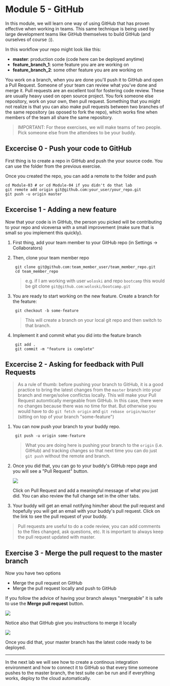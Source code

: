 # Module 5 - GitHub

In this module, we will learn one way of using GitHub that has proven effective when working in teams. This same technique is being used by large development teams like GitHub themselves to build GitHub (and ourselves of course :)).

In this workflow your repo might look like this:

* **master**: production code (code here can be deployed anytime)
* **feature_branch_1**: some feature you are are working on
* **feature_branch_2**: some other feature you are are working on

You work on a branch, when you are done you'll push it to GitHub and open a Pull Request. Someone of your team can review what you've done and merge it. Pull requests are an excellent tool for fostering code review. These are usually heavy used on open source project. You fork someone else repository, work on your own, then pull request. Something that you might not realize is that you can also make pull requests between two branches of the same repository (as oposed to fork the repo), which works fine when members of the team all share the same repository.

> IMPORTANT: For these exercises, we will make teams of two people. Pick someone else from the attendees to be your buddy.

## Excercise 0 - Push your code to GitHub

First thing is to create a repo in GitHub and push the your source code. You can use the folder from the previous exercise.

Once you created the repo, you can add a remote to the folder and push

    cd Module-03 # or cd Module-04 if you didn't do that lab
    git remote add origin git@github.com:your_user/your_repo.git
    git push -u origin master

## Excercise 1 - Adding a new feature

Now that your code is in GitHub, the person you picked will be contributing to your repo and viceversa with a small improvement (make sure that is small so you implement this quickly).

1. First thing, add your team member to your GitHub repo (in Settings -> Collaborators)

2. Then, clone your team member repo

        git clone git@github.com:team_member_user/team_member_repo.git
        cd team_member_repo

    > e.g. if I am working with user `woloski` and repo `bootcamp` this would be git clone `git@github.com:woloski/bootcamp.git`

3. You are ready to start working on the new feature. Create a branch for the feature:

        git checkout -b some-feature

    > This will create a branch on your local git repo and then switch to that branch.

4. Implement it and commit what you did into the feature branch

        git add .
        git commit -m "feature is complete"

## Excercise 2 - Asking for feedback with Pull Requests

> As a rule of thumb: before pushing your branch to GitHub, it is a good practice to bring the latest changes from the `master` branch into your branch and merge/solve conflictss locally. This will make your Pull Request automtically mergeable from GitHub. In this case, there were no changes because there was no time for that. But otherwise you would have to do `git fetch origin` and `git rebase origin/master` (sitting on top of your branch "some-feature")

1. You can now push your branch to your buddy repo. 

        git push -u origin some-feature

    > What you are doing here is pushing your branch to the `origin` (i.e. GitHub) and tracking changes so that next time you can do just `git push` without the remote and branch.

2. Once you did that, you can go to your buddy's GitHub repo page and you will see a "Pull Request" button.

    ![](http://puu.sh/2GfGz.png)

    Click on Pull Request and add a meaningful message of what you just did. You can also review the full change set in the other tabs.

3. Your buddy will get an email notifying him/her about the pull request and hopefully you will get an email with your buddy's pull request. Click on the link to see the pull request of your buddy.

> Pull requests are useful to do a code review, you can add comments to the files changed, ask questions, etc. It is important to always keep the pull request updated with master.

## Exercise 3 - Merge the pull request to the master branch

Now you have two options

* Merge the pull request on GitHub
* Merge the pull request locally and push to GitHub

If you follow the advice of having your branch always "mergeable" it is safe to use the **Merge pull request** button.

![](http://puu.sh/2GWfU.png)

Notice also that GitHub give you instructions to merge it locally

![](http://puu.sh/2GWhQ.png)

Once you did that, your master branch has the latest code ready to be deployed.

---

In the next lab we will see how to create a continous integration environment and how to connect it to GitHub so that every time someone pushes to the master branch, the test suite can be run and if everything works, deploy to the cloud automatically.

